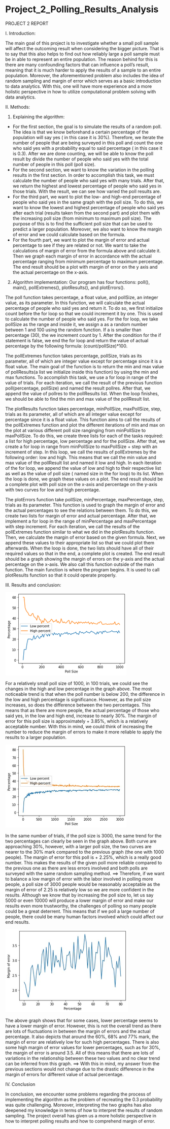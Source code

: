 # Project_2_Polling_Results_Analysis

PROJECT 2 REPORT

I. Introduction: 

The main goal of this project is to investigate whether a small poll sample will affect the outcoming result when considering the bigger picture. That is to say that this also helps to find out how reliably large a poll sample must be in able to represent an entire population. The reason behind for this is there are many confounding factors that can influence a poll’s result, meaning that it is much harder to apply the results of a sample to an entire population. Moreover, the aforementioned problem also includes the idea of random sampling and margin of error which serves as a basic introduction to data analytics. With this, one will have more experience and a more holistic perspective in how to utilize computational problem solving with data analytics. 

II. Methods: 
1. Explaining the algorithm: 
- For the first section, the goal is to simulate the results of a random poll. The idea is that we know beforehand a certain percentage of the population will say yes ( in this case it is 30%). Therefore, we iterate the number of people that are being surveyed in this poll and count the one who said yes with a probability equal to said percentage ( in this case it is 0.3). After we are done counting, we will be able to know the poll result by divide the number of people who said yes with the total number of people in this poll (poll size).
- For the second section, we want to know the variation in the polling results in the first section. In order to accomplish this task, we must calculate the number of people who said yes with many trials. After that, we return the highest and lowest percentage of people who said yes in those trials. With the result, we can see how varied the poll results are. 
- For the third part, we want to plot the low- and high-end percentage of people who said yes in the same graph with the poll size. To do this, we want to know the lowest and highest percentage of people who said yes after each trial (results taken from the second part) and plot them with the increasing poll size (from minimum to maximum poll size). The purpose of this is to find the sufficient poll size that can be used to predict a larger population. Moreover, we also want to know the margin of error and we could calculate based on the formula. 
- For the fourth part, we want to plot the margin of error and actual percentage to see if they are related or not. We want to take the calculations of margin of error from the formula above and calculate it. Then we graph each margin of error in accordance with the actual percentage ranging from minimum percentage to maximum percentage. The end result should be a plot with margin of error on the y axis and the actual percentage on the x-axis.  

2. Algorithm implementation: 
Our program has four functions: poll(), main(), pollExtremes(), plotResults(), and plotErrors(). 

The poll function takes percentage, a float value, and pollSize, an integer value, as its parameter. In this function, we will calculate the actual percentage of people who said yes and return it. To do so, we first initialize count before the for loop so that we could increment it by one. This is used to calculate the number of people who said yes. For the for loop, we take pollSize as the range and inside it, we assign a as a random number between 1 and 100 using the random function. If a is smaller than percentage (30), the we increment count by 1. After the condition for the if statement is false, we end the for loop and return the value of actual percentage by the following formula: (count/pollSize)*100. 

The  pollExtremes function takes percentage, pollSize, trials as its parameter, all of which are integer value except for percentage since it is a float value. The main goal of the function is to return the min and max value of pollResults(a list we initialize inside this function) by using the min and max functions. To accomplish this task, we use a for loop in range of the value of trials. For each iteration, we call the result of the previous function poll(percentage, pollSize) and named the result pollres. After that, we append the value of pollres to the pollResults list. When the loop finishes, we should be able to find the min and max value of the pollResult list. 

The plotResults function takes percentage, minPollSize, maxPollSize, step, trials as its parameter, all of which are all integer value except for percentage since it is a float value. This function aims to call the results of the pollExtremes function and plot the different iterations of min and max on the plot at various different poll size ranginging from minPollSize to maxPollSize. To do this, we create three lists for each of the tasks required: a list for high percentage, low percentage and for the pollSize. After that, we create a for loop in range from minPollSize to maxPollSize + step with an increment of step. In this loop, we call the results of pollExtremes by the following order: low and high. This means that we call the min value and max value of the pollResult list and named it low and high. In each iteration of the for loop, we append the value of low and high to their respective list as well as the value of poll size ( named size in the for loop) to its list. When the loop is done, we graph these values on a plot. The end result should be a complete plot with poll size on the x-axis and percentage on the y-axis with two curves for low and high percentage. 

The plotErrors function take pollSize, minPercentage, maxPercentage, step, trials as its parameter. This function is used to graph the margin of error and the actual percentages to see the relations between them. To do this, we create two lists for margin of error and actual percentage. After that, we implement a for loop in the range of minPercentage and maxPercentage with step increment. For each iteration, we call the results of the pollExtremes function similar to what we did in the plotResults function. Then, we calculate the margin of error based on the given formula. Next, we append these values to their appropriate list so that we could plot them afterwards. When the loop is done, the two lists should have all of their required values so that in the end, a complete plot is created. The end result should be a graph showing the margin of errors on the y-axis and the actual percentage on the x-axis. We also call this function outside of the main function. 
The main function is where the program begins. It is used to call plotResults function so that it could operate properly. 

III. Results and conclusion: 

![](https://github.com/HoaTran2003/Project_2_Polling_Results_Analysis/blob/main/pol_size_per.png)

For a relatively small poll size of 1000, in 100 trials, we could see the changes in the high and low percentage in the graph above. The most noticeable trend is that when the poll number is below 200, the difference in the low and high percentage is significance. However, as the poll size increases, so does the difference between the two percentages. This means that as there are more people, the actual percentage of those who said yes, in the low and high end, increase to nearly 30%. The margin of error for this poll size is approximately + 3.85%, which is a relatively acceptable number. With this in mind, we could think of increasing the number to reduce the margin of errors to make it more reliable to apply the results to a larger population. 

![](https://github.com/HoaTran2003/Project_2_Polling_Results_Analysis/blob/main/images_projects_2.jpg)
 
In the same number of trials, if the poll size is 3000, the same trend for the two percentages can clearly be seen in the graph above. Both curve are approaching 30%, however, with a larger poll size, the two curves are nearer to the 30% mark compared to the previous graph (the one with 1000 people). The margin of error for this poll is + 2.25%, which is a really good number. This makes the results of the given poll more reliable compared to the previous one as there are less errors involved and both polls are surveyed with the same random sampling method. 
==> Therefore, if we want to balance a low margin of error with the labor involved in polling more people, a poll size of 3000 people would be reasonably acceptable as the margin of error of 2.25 is relatively low so we are more confident in the results. Although we know that by increasing the poll size to, let us say 5000 or even 10000 will produce a lower margin of error and make our results even more trustworthy, the challenges of polling so many people could be a great deterrent. This means that if we poll a large number of people, there could be many human factors involved which could affect our end results. 

 ![](https://github.com/HoaTran2003/Project_2_Polling_Results_Analysis/blob/main/margin_error.jpg)

The above graph shows that for some cases, lower percentage seems to have a lower margin of error. However, this is not the overall trend as there are lots of fluctuations in between the margin of errors and the actual percentage. It also depicts that around the 60%, 68% and 77% mark, the margin of error are relatively low for such high percentages. There is also some high margin of error values for lower percentages, such as for 30%, the margin of error is around 3.5. All of this means that there are lots of variations in the relationship between these two values and no clear trend can be inferred from this graph. 
==> With this in mind, my answer from the previous sections would not change due to the drastic difference in the margin of errors for different value of actual percentage.

IV. Conclusion

In conclusion, we encounter some problems regarding the process of implementing the algorithm as the problem of recreating the 0.3 probability was quite challenging. Moreover, interpreting the two graphs has also deepened my knowledge in terms of how to interpret the results of random sampling. The project overall has given us a more holistic perspective in how to interpret polling results and how to comprehend margin of error. 
